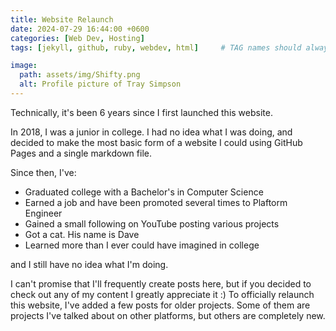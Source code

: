 ```yaml
---
title: Website Relaunch
date: 2024-07-29 16:44:00 +0600
categories: [Web Dev, Hosting]
tags: [jekyll, github, ruby, webdev, html]     # TAG names should always be lowercase

image:
  path: assets/img/Shifty.png
  alt: Profile picture of Tray Simpson
---
```


Technically, it's been 6 years since I first launched this website. 

In 2018, I was a junior in college. I had no idea what I was doing, and decided to make the most basic form of a website I could using GitHub Pages and a single markdown file.

Since then, I've:

- Graduated college with a Bachelor's in Computer Science
- Earned a job and have been promoted several times to Plaftorm Engineer
- Gained a small following on YouTube posting various projects
- Got a cat. His name is Dave
- Learned more than I ever could have imagined in college

and I still have no idea what I'm doing. 

I can't promise that I'll frequently create posts here, but if you decided to check out any of my content I greatly appreciate it :) To officially relaunch this website, I've added a few posts for older projects. Some of them are projects I've talked about on other platforms, but others are completely new. 


